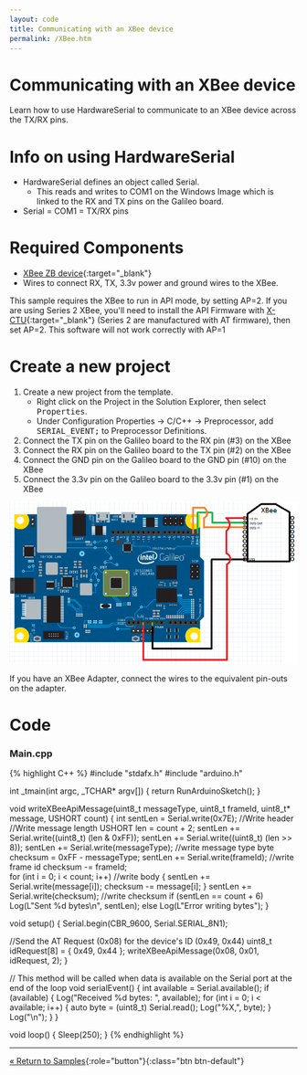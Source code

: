 ```yaml
---
layout: code
title: Communicating with an XBee device
permalink: /XBee.htm
---
```


# Communicating with an XBee device
Learn how to use HardwareSerial to communicate to an XBee device across the TX/RX pins.

# Info on using HardwareSerial

* HardwareSerial defines an object called Serial.
    * This reads and writes to COM1 on the Windows Image which is linked to the RX and TX pins on the Galileo board.<br/>
* Serial = COM1 = TX/RX pins

# Required Components
* [XBee ZB device](http://www.digi.com/products/wireless-wired-embedded-solutions/zigbee-rf-modules/zigbee-mesh-module/xbee-zb-module){:target="_blank"}
* Wires to connect RX, TX, 3.3v power and ground wires to the XBee.

This sample requires the XBee to run in API mode, by setting AP=2. If you are using Series 2 XBee, you'll need to install the API Firmware with [X-CTU](http://www.digi.com/support/productdetail?pid=3352&osvid=57&type=utilities){:target="_blank"} (Series 2 are manufactured with AT firmware), then set AP=2. This software will not work correctly with AP=1

# Create a new project

1. Create a new project from the template.
    * Right click on the Project in the Solution Explorer, then select <kbd>Properties</kbd>.
    * Under Configuration Properties -> C/C++ -> Preprocessor, add <kbd>SERIAL_EVENT;</kbd> to Preprocessor Definitions.
1. Connect the TX pin on the Galileo board to the RX pin (#3) on the XBee
1. Connect the RX pin on the Galileo board to the TX pin (#2) on the XBee
1. Connect the GND pin on the Galileo board to the GND pin (#10) on the XBee
1. Connect the 3.3v pin on the Galileo board to the 3.3v pin (#1) on the XBee

<img src="images/XbeeGalileoWiring.png">

If you have an XBee Adapter, connect the wires to the equivalent pin-outs on the adapter.

# Code

### Main.cpp
{% highlight C++ %}
#include "stdafx.h"
#include "arduino.h"

int _tmain(int argc, _TCHAR* argv[])
{
  return RunArduinoSketch();
}

void writeXBeeApiMessage(uint8_t messageType, uint8_t frameId, uint8_t* message, USHORT count)
{
  int sentLen = Serial.write(0x7E); //Write header
  //Write message length
  USHORT len = count + 2;
  sentLen += Serial.write((uint8_t) (len & 0xFF));
  sentLen += Serial.write((uint8_t) (len >> 8));
  sentLen += Serial.write(messageType); //write message type
  byte checksum = 0xFF - messageType;
  sentLen += Serial.write(frameId); //write frame id
  checksum -= frameId;    
  for (int i = 0; i < count; i++) //write body
  {
    sentLen += Serial.write(message[i]);
    checksum -= message[i];
  }
  sentLen += Serial.write(checksum); //write checksum
  if (sentLen == count + 6)
    Log(L"Sent %d bytes\n", sentLen);
  else
    Log(L"Error writing bytes");
}

void setup()
{
  Serial.begin(CBR_9600, Serial.SERIAL_8N1);
  
  //Send the AT Request (0x08) for the device's ID (0x49, 0x44)
  uint8_t idRequest[8] = { 0x49, 0x44 };
  writeXBeeApiMessage(0x08, 0x01, idRequest, 2);
}

// This method will be called when data is available on the Serial port at the end of the loop
void serialEvent()
{
  int available = Serial.available(); 
  if (available) 
  { 
    Log("Received %d bytes: ", available); 
    for (int i = 0; i < available; i++) 
    { 
      auto byte = (uint8_t) Serial.read(); 
      Log("%X,", byte); 
    } 
    Log("\n"); 
   }
}

void loop()
{
  Sleep(250);
}
{% endhighlight %}

---

[&laquo; Return to Samples](SampleApps.htm){:role="button"}{:class="btn btn-default"}

